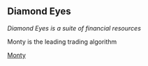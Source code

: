 ## **Diamond Eyes**

<p><em>Diamond Eyes is a suite of financial resources</em></p>

<p>Monty is the leading trading algorithm</p>

<a target='_blank' href='https://www.thehighton.com/'>Monty</a>